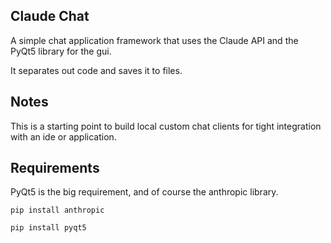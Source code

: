 ## Claude Chat

A simple chat application framework that uses the Claude API and the PyQt5 library for the gui.

It separates out code and saves it to files.

## Notes

This is a starting point to build local custom chat clients for tight integration with an ide or application.

## Requirements

PyQt5 is the big requirement, and of course the anthropic library.

```pip install anthropic```

```pip install pyqt5```
